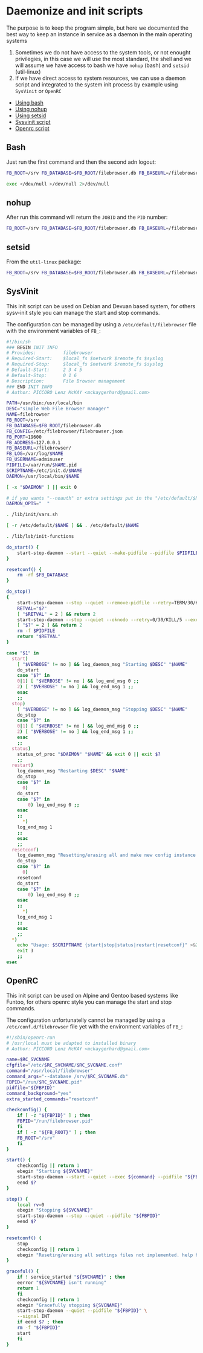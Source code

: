 # Daemonize and init scripts

The purpose is to keep the program simple, but here we documented the best way to keep an instance in service as a daemon in the main operating systems 

1. Sometimes we do not have access to the system tools, or not enought privilegies, in this case we will use the most standard, the shell and we will assume we have access to bash we have `nohup` (bash) and `setsid` (util-linux)
2. If we have direct access to system resources, we can use a daemon script and integrated to the system init process by example using `SysVinit` or `OpenRC`

* [Using bash](#bash)
* [Using nohup](#nohup)
* [Using setsid](#setsid)
* [Sysvinit script](#sysvinit)
* [Openrc script](#openrc)

## Bash

Just run the first command and then the second adn logout:

``` bash
FB_ROOT=/srv FB_DATABASE=$FB_ROOT/filebrowser.db FB_BASEURL=/filebrowser/ FB_USERNAME=adminuser /usr/local/filebrowser &

exec </dev/null >/dev/null 2>/dev/null
```

## nohup

After run this command will return the `JOBID` and the `PID` number:

``` bash
FB_ROOT=/srv FB_DATABASE=$FB_ROOT/filebrowser.db FB_BASEURL=/filebrowser/ FB_USERNAME=adminuser nohup /srv/filebrowser > /srv/filebrowser.log 2>&1 &

```

## setsid

From the `util-linux` package:

``` bash
FB_ROOT=/srv FB_DATABASE=$FB_ROOT/filebrowser.db FB_BASEURL=/filebrowser/ FB_USERNAME=adminuser setsid /srv/filebrowser > /srv/filebrowser.log 2>&1

```

## SysVinit

This init script can be used on Debian and Devuan based system, for others sysv-init style you can manage the start and stop commands.

The configuration can be managed by using a `/etc/default/filebrowser` file with the environment variables of `FB_`:

``` bash
#!/bin/sh
### BEGIN INIT INFO
# Provides:          filebrowser
# Required-Start:    $local_fs $network $remote_fs $syslog
# Required-Stop:     $local_fs $network $remote_fs $syslog
# Default-Start:     2 3 4 5
# Default-Stop:      0 1 6
# Description:       File Browser management
### END INIT INFO
# Author: PICCORO Lenz McKAY <mckaygerhard@gmail.com>

PATH=/usr/bin:/usr/local/bin
DESC="simple Web File Browser manager"
NAME=filebrowser
FB_ROOT=/srv
FB_DATABASE=$FB_ROOT/filebrowser.db
FB_CONFIG=/etc/filebrowser/filebrowser.json
FB_PORT=19600
FB_ADDRESS=127.0.0.1
FB_BASEURL=/filebrowser/
FB_LOG=/var/log/$NAME
FB_USERNAME=adminuser
PIDFILE=/var/run/$NAME.pid
SCRIPTNAME=/etc/init.d/$NAME
DAEMON=/usr/local/bin/$NAME

[ -x "$DAEMON" ] || exit 0

# if you wants "--noauth" or extra settings put in the "/etc/default/$NAME" 
DAEMON_OPTS="  "

. /lib/init/vars.sh

[ -r /etc/default/$NAME ] && . /etc/default/$NAME

. /lib/lsb/init-functions

do_start() {
    start-stop-daemon --start --quiet --make-pidfile --pidfile $PIDFILE --exec $DAEMON --name $NAME --background -- $DAEMON_OPTS || return 2
}

resetconf() {
    rm -rf $FB_DATABASE
}

do_stop()
{
    start-stop-daemon --stop --quiet --remove-pidfile --retry=TERM/30/KILL/5 --pidfile $PIDFILE --name $NAME
    RETVAL="$?"
    [ "$RETVAL" = 2 ] && return 2
    start-stop-daemon --stop --quiet --oknodo --retry=0/30/KILL/5 --exec $DAEMON
    [ "$?" = 2 ] && return 2
    rm -f $PIDFILE
    return "$RETVAL"
}

case "$1" in
  start)
    [ "$VERBOSE" != no ] && log_daemon_msg "Starting $DESC" "$NAME"
    do_start
    case "$?" in
	0|1) [ "$VERBOSE" != no ] && log_end_msg 0 ;;
	2) [ "$VERBOSE" != no ] && log_end_msg 1 ;;
    esac
    ;;
  stop)
    [ "$VERBOSE" != no ] && log_daemon_msg "Stopping $DESC" "$NAME"
    do_stop
    case "$?" in
	0|1) [ "$VERBOSE" != no ] && log_end_msg 0 ;;
	2) [ "$VERBOSE" != no ] && log_end_msg 1 ;;
    esac
    ;;
  status)
    status_of_proc "$DAEMON" "$NAME" && exit 0 || exit $?
    ;;
  restart)
    log_daemon_msg "Restarting $DESC" "$NAME"
    do_stop
    case "$?" in
      0)
	do_start
	case "$?" in
	    0) log_end_msg 0 ;;
	esac
	;;
      *)
	log_end_msg 1
	;;
    esac
    ;;
  resetconf)
    log_daemon_msg "Resetting/erasing all and make new config instance of $DESC" "$NAME"
    do_stop
    case "$?" in
      0)
	resetconf
	do_start
	case "$?" in
	    0) log_end_msg 0 ;;
	esac
	;;
      *)
	log_end_msg 1
	;;
    esac
    ;;
  *)
    echo "Usage: $SCRIPTNAME {start|stop|status|restart|resetconf}" >&2
    exit 3
    ;;
esac

```

## OpenRC

This init script can be used on Alpine and Gentoo based systems like Funtoo, for others openrc style you can manage the start and stop commands.

The configuration unfortunatelly cannot be managed by using a `/etc/conf.d/filebrowser` file yet with the environment variables of `FB_`:

```bash
#!/sbin/openrc-run
# /usr/local must be adapted to installed binary
# Author: PICCORO Lenz McKAY <mckaygerhard@gmail.com>

name=$RC_SVCNAME
cfgfile="/etc/$RC_SVCNAME/$RC_SVCNAME.conf"
command="/usr/local/filebrowser"
command_args="--database /srv/$RC_SVCNAME.db"
FBPID="/run/$RC_SVCNAME.pid"
pidfile="${FBPID}"
command_background="yes"
extra_started_commands="resetconf"

checkconfig() {
    if [ -z "${FBPID}" ] ; then
	FBPID="/run/filebrowser.pid"
    fi
    if [ -z "${FB_ROOT}" ] ; then
	FB_ROOT="/srv"
    fi
}

start() {
    checkconfig || return 1
    ebegin "Starting ${SVCNAME}"
    start-stop-daemon --start --quiet --exec ${command} --pidfile "${FBPID}" --make-pidfile -- 
    eend $?
}

stop() {
    local rv=0
    ebegin "Stopping ${SVCNAME}"
    start-stop-daemon --stop --quiet --pidfile "${FBPID}"
    eend $?
}

resetconf() {
    stop
    checkconfig || return 1
    ebegin "Reseting/erasing all settings files not implemented. help here"
}

graceful() {
    if ! service_started "${SVCNAME}" ; then
	eerror "${SVCNAME} isn't running"
	return 1
    fi
    checkconfig || return 1
    ebegin "Gracefully stopping ${SVCNAME}"
    start-stop-daemon --quiet --pidfile "${FBPID}" \
	--signal INT
    if eend $? ; then
	rm -f "${FBPID}"
	start
    fi
}
```


